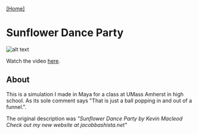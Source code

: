 [[Home]](https://orange.haus)

# Sunflower Dance Party

![alt text](https://orange.haus/sunflowerdance/sunflowerdance.jpg "Screenshot of Sunflower Dance Party")

Watch the video [here](https://www.youtube.com/watch?v=0Tso2ePtJUc).

## About
This is a simulation I made in Maya for a class at UMass Amherst in high school. As its sole comment says "That is just a ball popping in and out of a funnel.".

The original description was *"Sunflower Dance Party by Kevin Macleod Check out my new website at jacobbashista.net"*